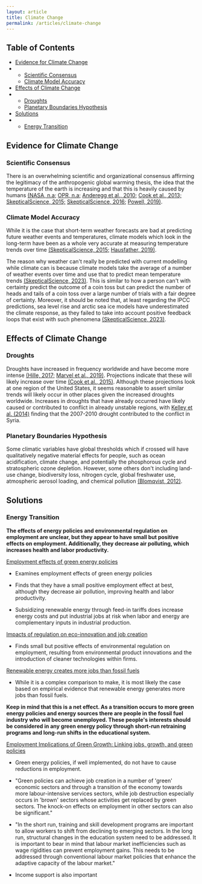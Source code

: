```yaml
---
layout: article
title: Climate Change
permalink: /articles/climate-change
---
```


<div markdown="1">

## Table of Contents
- [Evidence for Climate Change](#evidence-for-climate-change)
- - [Scientific Consensus](#scientific-consensus)
  - [Climate Model Accuracy](#climate-model-accuracy)
- [Effects of Climate Change](#effects-of-climate-change)
- - [Droughts](#droughts)
  - [Planetary Boundaries Hypothesis](#planetary-boundaries-hypothesis)
- [Solutions](#solutions)
- - [Energy Transition](energy-transition)

## Evidence for Climate Change

### Scientific Consensus

There is an overwhelming scientific and organizational consensus affirming the legitimacy of the anthropogenic global warming thesis, the idea that the temperature of the earth is increasing and that this is heavily caused by humans [(NASA, n.a;](https://climate.nasa.gov/scientific-consensus/) [OPR, n.a;](http://www.opr.ca.gov/facts/list-of-scientific-organizations.html) [Anderegg et al., 2010;](https://www.pnas.org/content/107/27/12107.abstract) [Cook et al., 2013;](https://iopscience.iop.org/article/10.1088/1748-9326/8/2/024024/meta) [SkepticalScience, 2015;](https://skepticalscience.com/Hulme-IPCC-consensus.htm) [SkepticalScience, 2016;](https://skepticalscience.com/97-percent-consensus-robust.htm) [Powell, 2019)](https://journals.sagepub.com/doi/10.1177/0270467619886266).

### Climate Model Accuracy

While it is the case that short-term weather forecasts are bad at predicting future weather events and temperatures, climate models which look in the long-term have been as a whole very accurate at measuring temperature trends over time [(SkepticalScience, 2015;](https://skepticalscience.com/ipcc-global-warming-projections.htm) [Hausfather, 2019)](https://agupubs.onlinelibrary.wiley.com/doi/full/10.1029/2019GL085378).

The reason why weather can't really be predicted with current modelling while climate can is because climate models take the average of a number of weather events over time and use that to predict mean temperature trends [(SkepticalScience, 2023)](https://skepticalscience.com/climate-models.htm). This is similar to how a person can't with certainty predict the outcome of a coin toss but can predict the number of heads and tails of a coin toss over a large number of trials with a fair degree of certainty. Moreover, it should be noted that, at least regarding the IPCC predictions, sea level rise and arctic sea ice models have underestimated the climate response, as they failed to take into account positive feedback loops that exist with such phenomena [(SkepticalScience, 2023)](https://skepticalscience.com/climate-models.htm).

## Effects of Climate Change

### Droughts

Droughts have increased in frequency worldwide and have become more intense [(Hille, 2017;](https://www.nasa.gov/feature/goddard/2016/nasa-finds-drought-in-eastern-mediterranean-worst-of-past-900-years) [Marvel et al., 2019)](https://www.nature.com/articles/s41586-019-1149-8). Projections indicate that these will likely increase over time [(Cook et al., 2015)](https://www.science.org/doi/pdf/10.1126/sciadv.1400082). Although these projections look at one region of the United States, it seems reasonable to assert similar trends will likely occur in other places given the increased droughts worldwide. Increases in droughts that have already occurred have likely caused or contributed to conflict in already unstable regions, with [Kelley et al. (2014)](https://www.pnas.org/content/112/11/3241) finding that the 2007-2010 drought contributed to the conflict in Syria.

### Planetary Boundaries Hypothesis

Some climatic variables have global thresholds which if crossed will have qualitatively negative material effects for people, such as ocean acidification, climate change, and potentially the phosphorous cycle and stratospheric ozone depletion. However, some others don't including land-use change, biodiversity loss, nitrogen cycle, global freshwater use, atmospheric aerosol loading, and chemical pollution [(Blomqvist, 2012)](https://www.researchgate.net/publication/276278487_The_Planetary_Boundaries_Hypothesis_A_Review_of_the_Evidence).

## Solutions

### Energy Transition

**The effects of energy policies and environmental regulation on employment are unclear, but they appear to have small but positive effects on employment. Additionally, they decrease air polluting, which increases health and labor productivity.**

[Employment effects of green energy policies](https://wol.iza.org/articles/employment-effects-of-green-energy-policies)

-   Examines employment effects of green energy policies

-   Finds that they have a small positive employment effect at best, although they decrease air pollution, improving health and labor productivity.

-   Subsidizing renewable energy through feed-in tariffs does increase energy costs and put industrial jobs at risk when labor and energy are complementary inputs in industrial production.

[Impacts of regulation on eco-innovation and job creation](https://wol.iza.org/articles/impacts-of-regulation-on-eco-innovation-and-job-creation)

-   Finds small but positive effects of environmental regulation on employment, resulting from environmental product innovations and the introduction of cleaner technologies within firms.

[Renewable energy creates more jobs than fossil fuels](https://skepticalscience.com/renewable-energy-investment-kills-jobs.htm)

-   While it is a complex comparison to make, it is most likely the case based on empirical evidence that renewable energy generates more jobs than fossil fuels.

**Keep in mind that this is a net effect. As a transition occurs to more green energy policies and energy sources there are people in the fossil fuel industry who will become unemployed. These people's interests should be considered in any green energy policy through short-run retraining programs and long-run shifts in the educational system.**

[Employment Implications of Green Growth: Linking jobs, growth, and green policies](https://www.oecd.org/environment/Employment-Implications-of-Green-Growth-OECD-Report-G7-Environment-Ministers.pdf)

-   Green energy policies, if well implemented, do not have to cause reductions in employment.

-   "Green policies can achieve job creation in a number of 'green' economic sectors and through a transition of the economy towards more labour-intensive services sectors, while job destruction especially occurs in 'brown' sectors whose activities get replaced by green sectors. The knock-on effects on employment in other sectors can also be significant."

-   "In the short run, training and skill development programs are important to allow workers to shift from declining to emerging sectors. In the long run, structural changes in the education system need to be addressed. It is important to bear in mind that labour market inefficiencies such as wage rigidities can prevent employment gains. This needs to be addressed through conventional labour market policies that enhance the adaptive capacity of the labour market."

-   Income support is also important

</div>
